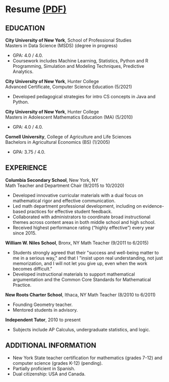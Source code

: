 # Resume [(PDF)](resume.pdf)

## EDUCATION
**City University of New York**, School of Professional Studies  
Masters in Data Science (MSDS) (degree in progress)  
* GPA: 4.0 / 4.0.  
* Coursework includes Machine Learning, Statistics, Python and R Programming, Simulation and Modeling Techniques, Predictive Analytics.  

**City University of New York**, Hunter College  
Advanced Certificate, Computer Science Education (5/2021)  
* Developed pedagogical strategies for intro CS concepts in Java and Python.  

**City University of New York**, Hunter College  
Masters in Adolescent Mathematics Education (MA) (5/2010)  
* GPA: 4.0 / 4.0.  

**Cornell University**, College of Agriculture and Life Sciences  
Bachelors in Agricultural Economics (BS) (1/2005)  
* GPA: 3.75 / 4.0.

## EXPERIENCE  
**Columbia Secondary School**, New York, NY  
Math Teacher and Department Chair (9/2015 to 10/2020)  
* Developed innovative curricular materials with a dual focus on mathematical rigor and effective communication.  
* Led math department professional development, including on evidence-based practices for effective student feedback.  
* Collaborated with administrators to coordinate broad instructional themes across content areas in both middle school and high school.  
* Received highest performance rating (“highly effective”) every year since 2015.  

**William W. Niles School**, Bronx, NY
Math Teacher (9/2011 to 6/2015)  
* Students strongly agreed that their "success and well-being matter to me in a serious way," and that I "insist upon real understanding, not just memorization, and I will not let you give up, even when the work becomes difficult."  
* Developed instructional materials to support mathematical argumentation and the Common Core Standards for Mathematical Practice.  

**New Roots Charter School**, Ithaca, NY
Math Teacher (8/2010 to 6/2011)  
* Founding Geometry teacher.  
* Mentored students in advisory.  

**Independent Tutor**, 2010 to present
* Subjects include AP Calculus, undergraduate statistics, and logic.  

## ADDITIONAL INFORMATION
* New York State teacher certification for mathematics (grades 7-12) and computer science (grades K-12) (pending).
* Partially proficient in Spanish.
* Dual citizenship: USA and Canada.